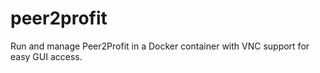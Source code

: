 # peer2profit
Run and manage Peer2Profit in a Docker container with VNC support for easy GUI access.
